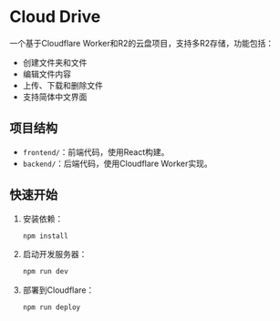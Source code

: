 # Cloud Drive

一个基于Cloudflare Worker和R2的云盘项目，支持多R2存储，功能包括：

- 创建文件夹和文件
- 编辑文件内容
- 上传、下载和删除文件
- 支持简体中文界面

## 项目结构

- `frontend/`：前端代码，使用React构建。
- `backend/`：后端代码，使用Cloudflare Worker实现。

## 快速开始

1. 安装依赖：
   ```bash
   npm install
   ```

2. 启动开发服务器：
   ```bash
   npm run dev
   ```

3. 部署到Cloudflare：
   ```bash
   npm run deploy
   ```

